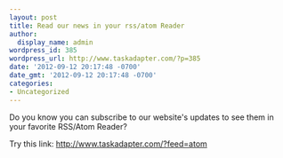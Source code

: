 ```yaml
---
layout: post
title: Read our news in your rss/atom Reader
author:
  display_name: admin
wordpress_id: 385
wordpress_url: http://www.taskadapter.com/?p=385
date: '2012-09-12 20:17:48 -0700'
date_gmt: '2012-09-12 20:17:48 -0700'
categories:
- Uncategorized
---
```

<p>Do you know you can subscribe to our website's updates to see them in your favorite RSS/Atom Reader?</p>
<p>Try this link: <a href="http://www.taskadapter.com/?feed=atom">http://www.taskadapter.com/?feed=atom</a></p>
